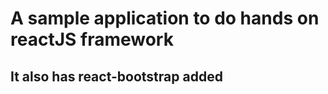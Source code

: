 A sample application to do hands on reactJS framework
======================================================


It also has react-bootstrap added
-----------------------------------------
